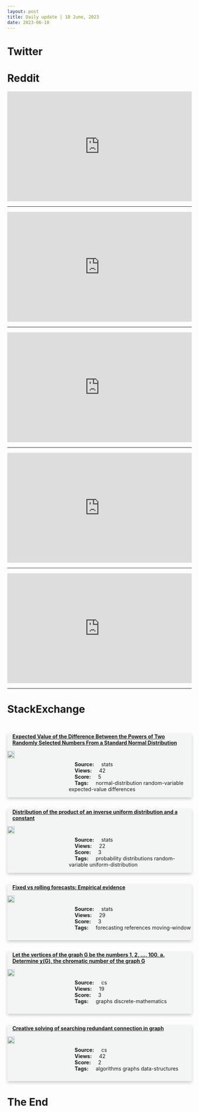 ```yaml
---
layout: post
title: Daily update | 10 June, 2023
date: 2023-06-10
---
```


<script async src="https://platform.twitter.com/widgets.js" charset="utf-8"></script>


<script src='https://storage.ko-fi.com/cdn/scripts/overlay-widget.js'></script>
<script>
  kofiWidgetOverlay.draw('themldojo', {
    'type': 'floating-chat',
    'floating-chat.donateButton.text': 'Support me',
    'floating-chat.donateButton.background-color': '#f45d22',
    'floating-chat.donateButton.text-color': '#fff'
  });
</script>

# Twitter 

<blockquote class="twitter-tweet"><a href="https://twitter.com/spectatorindex/status/1667269910094053379"></a></blockquote>

<blockquote class="twitter-tweet"><a href="https://twitter.com/nitin_gadkari/status/1667036854225629184"></a></blockquote>

<blockquote class="twitter-tweet"><a href="https://twitter.com/Mar3_AI/status/1667014593791807491"></a></blockquote>

<blockquote class="twitter-tweet"><a href="https://twitter.com/DaveyHert/status/1667080073168420864"></a></blockquote>

<blockquote class="twitter-tweet"><a href="https://twitter.com/PythonWithRune/status/1667138197824970755"></a></blockquote>

<blockquote class="twitter-tweet"><a href="https://twitter.com/ylecun/status/1667180001261760515"></a></blockquote>

<blockquote class="twitter-tweet"><a href="https://twitter.com/ylecun/status/1667218790625468416"></a></blockquote>

<blockquote class="twitter-tweet"><a href="https://twitter.com/ylecun/status/1666971125723611137"></a></blockquote>

<blockquote class="twitter-tweet"><a href="https://twitter.com/huggingface/status/1667206024686649348"></a></blockquote>

<blockquote class="twitter-tweet"><a href="https://twitter.com/ylecun/status/1667194648241262594"></a></blockquote>

# Reddit 

<iframe id="reddit-embed" src="https://www.redditmedia.com/r/datascience/comments/1455mm2/how_to_find_red_flags_in_the_interview_for?ref_source=embed&amp;ref=share&amp;embed=true" sandbox="allow-scripts allow-same-origin allow-popups" style="border: none;" height="300" width="100%" scrolling="yes"></iframe>
<hr style="width:100%;text-align:left;margin-left:0">
<iframe id="reddit-embed" src="https://www.redditmedia.com/r/MachineLearning/comments/1452ziq/d_llms_in_languages_other_than_english?ref_source=embed&amp;ref=share&amp;embed=true" sandbox="allow-scripts allow-same-origin allow-popups" style="border: none;" height="300" width="100%" scrolling="yes"></iframe>
<hr style="width:100%;text-align:left;margin-left:0">
<iframe id="reddit-embed" src="https://www.redditmedia.com/r/datascience/comments/144skm3/has_anyone_ever_taken_a_look_at_the_singularity?ref_source=embed&amp;ref=share&amp;embed=true" sandbox="allow-scripts allow-same-origin allow-popups" style="border: none;" height="300" width="100%" scrolling="yes"></iframe>
<hr style="width:100%;text-align:left;margin-left:0">
<iframe id="reddit-embed" src="https://www.redditmedia.com/r/dataengineering/comments/144u8fv/i_have_a_final_job_interview_in_a_few_days_and_im?ref_source=embed&amp;ref=share&amp;embed=true" sandbox="allow-scripts allow-same-origin allow-popups" style="border: none;" height="300" width="100%" scrolling="yes"></iframe>
<hr style="width:100%;text-align:left;margin-left:0">
<iframe id="reddit-embed" src="https://www.redditmedia.com/r/dataengineering/comments/1454ghq/have_you_ever_seen_a_successful_selfserve?ref_source=embed&amp;ref=share&amp;embed=true" sandbox="allow-scripts allow-same-origin allow-popups" style="border: none;" height="300" width="100%" scrolling="yes"></iframe>
<hr style="width:100%;text-align:left;margin-left:0">

<style>
.card {
box-shadow: 0 4px 8px 0 rgba(0,0,0,0.2);
transition: 0.3s;
width: 100%;
background-color: #F3F4F4;
}
p{
    margin-left:  3em;
    padding-top: 1em;
}
.part2{
    display: grid;
    grid-template-columns: 1fr 3fr;
}
h4{
    margin: 1em;
}

.card:hover {
box-shadow: 0 8px 16px 0 rgba(0,0,0,0.2);
}
b {
padding: 2px 16px;
}
</style>
  
# StackExchange 


  <br>
  <div class="card">
  <h4><a href='https://stats.stackexchange.com/questions/618281/expected-value-of-the-difference-between-the-powers-of-two-randomly-selected-num'>Expected Value of the Difference Between the Powers of Two Randomly Selected Numbers From a Standard Normal Distribution</a></h4> 
  <div class="part2">
      <img src="https://cdn.sstatic.net/Sites/stats/Img/apple-touch-icon@2.png?v=344f57aa10cc" alt="Img missing!" style="width:40%">
      <p><b>Source:</b> stats<br><b>Views:</b> 42<br><b>Score:</b> 5<br><b>Tags:</b> <span class="badge badge-dark">normal-distribution</span> <span class="badge badge-dark">random-variable</span> <span class="badge badge-dark">expected-value</span> <span class="badge badge-dark">differences</span></p> 
  </div>
  </div>
      
  <br>
  <div class="card">
  <h4><a href='https://stats.stackexchange.com/questions/618330/distribution-of-the-product-of-an-inverse-uniform-distribution-and-a-constant'>Distribution of the product of an inverse uniform distribution and a constant</a></h4> 
  <div class="part2">
      <img src="https://cdn.sstatic.net/Sites/stats/Img/apple-touch-icon@2.png?v=344f57aa10cc" alt="Img missing!" style="width:40%">
      <p><b>Source:</b> stats<br><b>Views:</b> 22<br><b>Score:</b> 3<br><b>Tags:</b> <span class="badge badge-dark">probability</span> <span class="badge badge-dark">distributions</span> <span class="badge badge-dark">random-variable</span> <span class="badge badge-dark">uniform-distribution</span></p> 
  </div>
  </div>
      
  <br>
  <div class="card">
  <h4><a href='https://stats.stackexchange.com/questions/618349/fixed-vs-rolling-forecasts-empirical-evidence'>Fixed vs rolling forecasts: Empirical evidence</a></h4> 
  <div class="part2">
      <img src="https://cdn.sstatic.net/Sites/stats/Img/apple-touch-icon@2.png?v=344f57aa10cc" alt="Img missing!" style="width:40%">
      <p><b>Source:</b> stats<br><b>Views:</b> 29<br><b>Score:</b> 3<br><b>Tags:</b> <span class="badge badge-dark">forecasting</span> <span class="badge badge-dark">references</span> <span class="badge badge-dark">moving-window</span></p> 
  </div>
  </div>
      
  <br>
  <div class="card">
  <h4><a href='https://cs.stackexchange.com/questions/160599/let-the-vertices-of-the-graph-g-be-the-numbers-1-2-100-a-determine-%cf%87g'>Let the vertices of the graph G be the numbers 1, 2, ..., 100, a. Determine χ(G), the chromatic number of the graph G</a></h4> 
  <div class="part2">
      <img src="https://cdn.sstatic.net/Sites/cs/Img/apple-touch-icon@2.png?v=324a3e0c2b03" alt="Img missing!" style="width:40%">
      <p><b>Source:</b> cs<br><b>Views:</b> 19<br><b>Score:</b> 3<br><b>Tags:</b> <span class="badge badge-dark">graphs</span> <span class="badge badge-dark">discrete-mathematics</span></p> 
  </div>
  </div>
      
  <br>
  <div class="card">
  <h4><a href='https://cs.stackexchange.com/questions/160589/creative-solving-of-searching-redundant-connection-in-graph'>Creative solving of searching redundant connection in graph</a></h4> 
  <div class="part2">
      <img src="https://cdn.sstatic.net/Sites/cs/Img/apple-touch-icon@2.png?v=324a3e0c2b03" alt="Img missing!" style="width:40%">
      <p><b>Source:</b> cs<br><b>Views:</b> 42<br><b>Score:</b> 2<br><b>Tags:</b> <span class="badge badge-dark">algorithms</span> <span class="badge badge-dark">graphs</span> <span class="badge badge-dark">data-structures</span></p> 
  </div>
  </div>
      
# The End